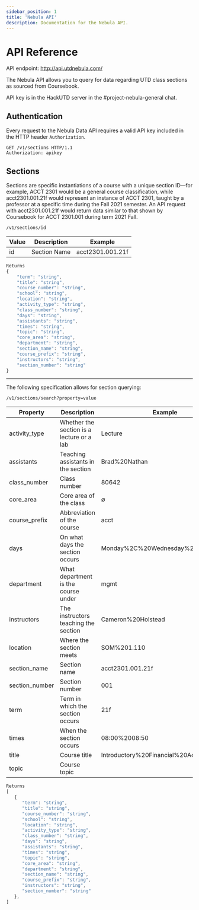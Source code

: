 ```yaml
---
sidebar_position: 1
title: 'Nebula API'
description: Documentation for the Nebula API.
---
```


# API Reference

API endpoint: http://api.utdnebula.com/

The Nebula API allows you to query for data regarding UTD class sections as sourced from Coursebook.

API key is in the HackUTD server in the #project-nebula-general chat.

## Authentication

Every request to the Nebula Data API requires a valid API key included in the HTTP header `Authorization`.

```HTTP
GET /v1/sections HTTP/1.1
Authorization: apikey
```

## Sections

Sections are specific instantiations of a course with a unique section ID⁠—for example, ACCT 2301 would be a general course classification, while acct2301.001.21f would represent an instance of ACCT 2301, taught by a professor at a specific time during the Fall 2021 semester. An API request with acct2301.001.21f would return data similar to that shown by Coursebook for ACCT 2301.001 during term 2021 Fall.

`/v1/sections/id`

| Value | Description  | Example          |
| ----- | ------------ | ---------------- |
| id    | Section Name | acct2301.001.21f |

```js
Returns
{
    "term": "string",
    "title": "string",
    "course_number": "string",
    "school": "string",
    "location": "string",
    "activity_type": "string",
    "class_number": "string",
    "days": "string",
    "assistants": "string",
    "times": "string",
    "topic": "string",
    "core_area": "string",
    "department": "string",
    "section_name": "string",
    "course_prefix": "string",
    "instructors": "string",
    "section_number": "string"
}
```

---

The following specification allows for section querying:

`/v1/sections/search?property=value`

| Property       | Description                               | Example                               |
| -------------- | ----------------------------------------- | ------------------------------------- |
| activity_type  | Whether the section is a lecture or a lab | Lecture                               |
| assistants     | Teaching assistants in the section        | Brad%20Nathan                         |
| class_number   | Class number                              | 80642                                 |
| core_area      | Core area of the class                    | ∅                                     |
| course_prefix  | Abbreviation of the course                | acct                                  |
| days           | On what days the section occurs           | Monday%2C%20Wednesday%2C%20Friday     |
| department     | What department is the course under       | mgmt                                  |
| instructors    | The instructors teaching the section      | Cameron%20Holstead                    |
| location       | Where the section meets                   | SOM%201.110                           |
| section_name   | Section name                              | acct2301.001.21f                      |
| section_number | Section number                            | 001                                   |
| term           | Term in which the section occurs          | 21f                                   |
| times          | When the section occurs                   | 08:00%2008:50                         |
| title          | Course title                              | Introductory%20Financial%20Accounting |
| topic          | Course topic                              |                                       |

```js
Returns
[
   {
      "term": "string",
      "title": "string",
      "course_number": "string",
      "school": "string",
      "location": "string",
      "activity_type": "string",
      "class_number": "string",
      "days": "string",
      "assistants": "string",
      "times": "string",
      "topic": "string",
      "core_area": "string",
      "department": "string",
      "section_name": "string",
      "course_prefix": "string",
      "instructors": "string",
      "section_number": "string"
   },
]
```
